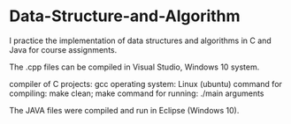 # Data-Structure-and-Algorithm

I practice the implementation of data structures and algorithms in C and Java for course assignments.

The .cpp files can be compiled in Visual Studio, Windows 10 system.

compiler of C projects: gcc
operating system: Linux (ubuntu)
command for compiling: make clean; make
command for running: ./main arguments

The JAVA files were compiled and run in Eclipse (Windows 10).

